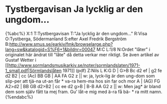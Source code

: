 # Tystbergavisan Ja lycklig ar den ungdom...

{%abc%}
X:1
T:Tystbergavisan
T:"Ja lycklig är den ungdom..."
R:Visa
O:Tystberga, Södermanland
S:efter Axel Fredrik Bergström
B:http://www.smus.se/earkiv/fmk/browselarge.php?lang=sw&katalogid=S%F6+1&bildnr=00047
M:C
L:1/8
N:Ordet "låter" i originalet här ändrat till "låte" då detta verkar mer riktigt. Se även artikel av Gustaf Wetter i [[http://www.sormlandsmusikarkiv.se/noter/sormlandslaten/1971-1_small.pdf|Sörmlandslåten 1971]] (pdf)
Z:Nils L
K:G
D | G>B Bc d2 ef | g2 fe d2 B2 | cc (Ac) BB GB | AA FA G2 z ||
w: ja, lyck-lig är den ung-dom som slip-per att tjä-na ut-an får * va-ra hem-ma hos sin far och mor
A | (AG) FG A2>d2 | BB GB d2>B2 | cc ee d2 g>B | B-B AA G2 z || 
w: Men jag* är bland dem som själv fått ta mej fram. Gu' låt-e mig med ä-ra få bä- * ra mitt namn.
{%endabc%}

